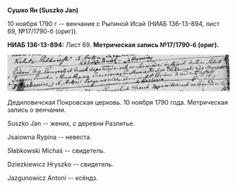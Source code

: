 **Сушко Ян (Suszko Jan)**

10 ноября 1790 г -- венчание с Рыпиной Исай (НИАБ 136-13-894, лист 69,
№17/1790-б (ориг)).

**НИАБ 136-13-894:** Лист 69. **Метрическая запись №17/1790-б (ориг).**

![](./media/30a5208918f2ec757f94acef3b737e5d822898ad.png)

Дедиловичская Покровская церковь. 10 ноября 1790 года. Метрическая
запись о венчании.

Suszko Jan -- жених, с деревни Разлитье.

Jsaiowna Rypina -- невеста.

Słabkowski Michaś -- свидетель.

Dziezkiewicz Hryszko -- свидетель.

Jazgunowicz Antoni -- ксёндз.
